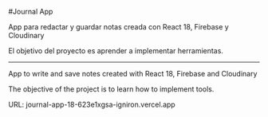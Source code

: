 #Journal App 

App para redactar y guardar notas creada con React 18, Firebase y Cloudinary

El objetivo del proyecto es aprender a implementar herramientas.

-----------------------------------------------------------------------------

App to write and save notes created with React 18, Firebase and Cloudinary

The objective of the project is to learn how to implement tools.

URL: journal-app-18-623e1xgsa-igniron.vercel.app
